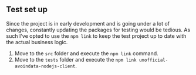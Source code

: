 ## Test set up

Since the project is in early development and is going under a lot of changes, constantly updating the packages for testing would be tedious. As such I've opted to use the `npm link` to keep the test project up to date with the actual business logic.

1. Move to the `src` folder and execute the `npm link` command.
2. Move to the `tests` folder and execute the `npm link unofficial-avoindata-nodejs-client`.
